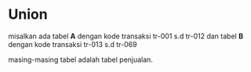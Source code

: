 # Union

misalkan ada tabel **A** dengan kode transaksi tr-001 s.d tr-012
dan tabel **B** dengan kode transaksi tr-013 s.d tr-069

masing-masing tabel adalah tabel penjualan.


